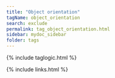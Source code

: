 ```yaml
---
title: "Object orientation"
tagName: object_orientation
search: exclude
permalink: tag_object_orientation.html
sidebar: mydoc_sidebar
folder: tags
---
```

{% include taglogic.html %}

{% include links.html %}
